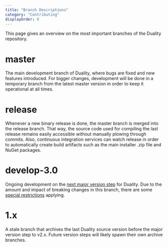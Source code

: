 ```yaml
---
title: "Branch Descriptions"
category: "Contributing"
displayOrder: 0
---
```


This page gives an overview on the most important branches of the Duality repository.

# master

The main development branch of Duality, where bugs are fixed and new features introduced. For bigger changes, development will be done in a temporary branch from the latest master version in order to keep it operational at all times.

# release

Whenever a new binary release is done, the master branch is merged into the release branch. That way, the source code used for compiling the last release remains easily accessible without manually plowing through commits. Also, continuous integration services can watch release in order to automatically create build artifacts such as the main installer .zip file and NuGet packages.

# develop-3.0

Ongoing development on the [next major version step](https://github.com/AdamsLair/duality/milestone/6) for Duality. Due to the amount and impact of breaking changes in this branch, there are some [special restrictions](https://github.com/AdamsLair/duality/wiki/Development-Cycle) applying.

# 1.x

A stale branch that archives the last Duality source version before the major version step to v2.x. Future version steps will likely spawn their own archive branches.